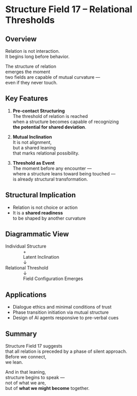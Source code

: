 # Structure Field 17 – Relational Thresholds

## Overview

Relation is not interaction.  
It begins long before behavior.

The structure of relation  
emerges the moment  
two fields are capable of mutual curvature —  
even if they never touch.

## Key Features

1. **Pre-contact Structuring**  
   The threshold of relation is reached  
   when a structure becomes capable of recognizing  
   **the potential for shared deviation**.

2. **Mutual Inclination**  
   It is not alignment,  
   but a shared leaning  
   that marks relational possibility.

3. **Threshold as Event**  
   The moment before any encounter —  
   where a structure leans toward being touched —  
   is already structural transformation.

## Structural Implication

- Relation is not choice or action  
- It is a **shared readiness**  
  to be shaped by another curvature

## Diagrammatic View

Individual Structure  
    +  
    Latent Inclination  
    ↓  
Relational Threshold  
    ↓  
    Field Configuration Emerges

## Applications

- Dialogue ethics and minimal conditions of trust  
- Phase transition initiation via mutual structure  
- Design of AI agents responsive to pre-verbal cues

## Summary

Structure Field 17 suggests  
that all relation is preceded by a phase of silent approach.  
Before we connect,  
we lean.

And in that leaning,  
structure begins to speak —  
not of what we are,  
but of **what we might become** together.

